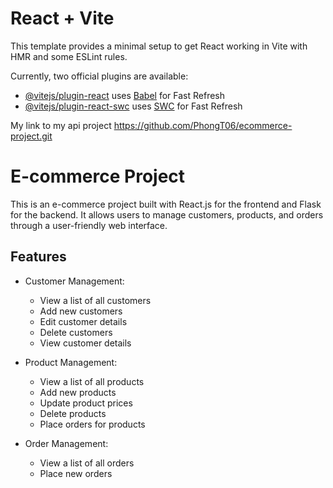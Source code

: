 # React + Vite

This template provides a minimal setup to get React working in Vite with HMR and some ESLint rules.

Currently, two official plugins are available:

- [@vitejs/plugin-react](https://github.com/vitejs/vite-plugin-react/blob/main/packages/plugin-react/README.md) uses [Babel](https://babeljs.io/) for Fast Refresh
- [@vitejs/plugin-react-swc](https://github.com/vitejs/vite-plugin-react-swc) uses [SWC](https://swc.rs/) for Fast Refresh

My link to my api project
https://github.com/PhongT06/ecommerce-project.git

# E-commerce Project

This is an e-commerce project built with React.js for the frontend and Flask for the backend. It allows users to manage customers, products, and orders through a user-friendly web interface.

## Features

- Customer Management:
  - View a list of all customers
  - Add new customers
  - Edit customer details
  - Delete customers
  - View customer details

- Product Management:
  - View a list of all products
  - Add new products
  - Update product prices
  - Delete products
  - Place orders for products

- Order Management:
  - View a list of all orders
  - Place new orders



